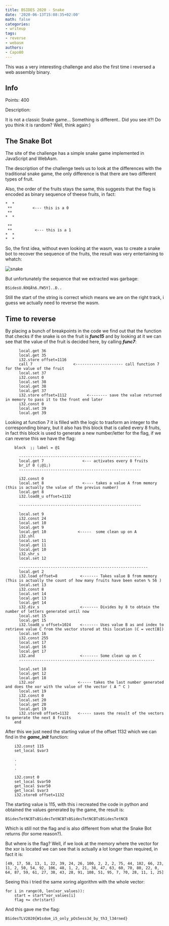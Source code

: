 ```yaml
---
title: BSIDES 2020 - Snake
date: '2020-06-13T15:08:35+02:00'
math: false
categories:
- writeup
tags:
- reverse
- webasm
authors:
- Capo80
---
```


This was a very interesting challenge and also the first time i reversed a web assembly binary.

## Info

Points: 400

Description:


It is not a classic Snake game... Something is different.. Did you see it?! Do you think it is random? Well, think again:)


## The Snake Bot

The site of the challenge has a simple snake game implemented in JavaScript and WebAsm.

The description of the challenge teels us to look at the differences with the traditional snake game, the only difference is that there are two different types of fruit.

Also, the order of the fruits stays the same, this suggests that the flag is encoded as binary sequence of theese fruits, in fact:

```
*  *        
 **         <--- this is a 0
 **
*  * 

 **
 **          <--- this is a 1
*  *
*  * 
```
So, the first idea, without even looking at the wasm, was to create a snake bot to recover the sequence of the fruits, the result was very entertaining to whatch:

<img src="/bsides2020/snake.gif" alt="snake"/>

But unfortunately the sequence that we extracted was garbage:
```
BSidesU.Ñ9QÄ%6.FW5Y]..Ð..
```
Still the start of the string is correct which means we are on the right track, i guess we actually need to reverse the wasm.

## Time to reverse

By placing a bunch of breakpoints in the code we find out that the function that checks if the snake is on the fruit is ***func15*** and by looking at it we can see that the value of the fruit is decided here, by calling ***func7***:

```
      local.get 36
      local.get 35
      i32.store offset=1116
      call 7                  <--------------------- call function 7 for the value of the fruit
      local.set 37
      i32.const 0
      local.set 38
      local.get 38
      local.get 37
      i32.store offset=1112         <-------- save the value returned in memory to pass it to the front end later
      i32.const 0
      local.set 39
      local.get 39
```

Looking at function 7 it is filled with the logic to trasform an integer to the corresponding binary, but it also has this block that is called every 8 fruits, in fact this block is used to generate a new number/letter for the flag, if we can reverse this we have the flag:
```
    block  ;; label = @1
      
      ------------------------------------------------------
      local.get 7                 <--- activates every 8 fruits
      br_if 0 (;@1;)
      ------------------------------------------------------
      
      i32.const 0
      local.set 8                 <---- takes a value A from memory (this is actually the value of the previus number)
      local.get 8
      i32.load8_u offset=1132
      
      ------------------------------------------------------
      
      local.set 9
      i32.const 24
      local.set 10
      local.get 9             
      local.get 10              <-----  some clean up on A
      i32.shl
      local.set 11
      local.get 11
      local.get 10
      i32.shr_s
      local.set 12
      
      ---------------------------------------------------------
      local.get 2
      i32.load offset=8          <------- Takes value B from memory (This is actually the count of how many fruits have been eaten % 56 )
      local.set 13
      i32.const 8
      local.set 14
      local.get 13
      local.get 14
      i32.div_s                  <------- Divides by 8 to obtain the number of letters generated until now
      local.set 15
      local.get 15
      i32.load8_u offset=1024    <------- Uses value B as and index to retrieve value C from the vector stored at this location (C = vect[B])
      local.set 16
      i32.const 255
      local.set 17
      local.get 16
      local.get 17
      i32.and                    <------- Some clean up on C
      ------------------------------------------------------------
 
      local.set 18
      local.get 12
      local.get 18
      i32.xor                   <----- takes the last number generated and does the xor with the value of the vector ( A ^ C )
      local.set 19
      i32.const 0
      local.set 20
      local.get 20
      local.get 19
      i32.store8 offset=1132    <----- saves the result of the vectors to generate the next 8 fruits
    end
```

After this we just need the starting value of the offset 1132 which we can find in the ***game_init*** function:

```
    i32.const 115
    set_local $var3
    
    .
    .
    .
    
    i32.const 0
    set_local $var50
    get_local $var50
    get_local $var3
    i32.store8 offset=1132
```

The starting value is 115, with this i recreated the code in python and obtained the values generated by the game, the result is:

```
BSidesTetNCBTsBSidesTetNCBTsBSidesTetNCBTsBSidesTetNCB
```

Which is still not the flag and is also different from what the Snake Bot returns (for some reason?).

But where is the flag? Well, if we look at the memory where the vector for the xor is located we can see that is actually a lot longer than required, in fact it is:

```
[49, 17, 58, 13, 1, 22, 39, 24, 26, 100, 2, 2, 2, 75, 44, 102, 66, 23, 11, 2, 50, 54, 92, 106, 48, 1, 2, 21, 38, 47, 63, 60, 70, 80, 22, 0, 64, 87, 59, 61, 27, 38, 43, 28, 91, 108, 51, 95, 7, 70, 28, 11, 1, 25]
```

Seeing this i tried the same xoring algorithm with the whole vector:

```
for i in range(0, len(xor_values)):
	start = start^xor_values[i]
	flag += chr(start)
```

And this gave me the flag:

```
BSidesTLV2020{W1sdom_i5_only_pOs5ess3d_by_th3_l34rned}
```



